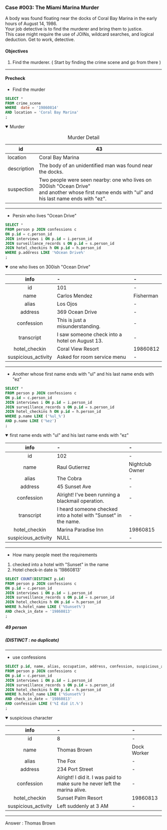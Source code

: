 ### Case #003: The Miami Marina Murder
A body was found floating near the docks of Coral Bay Marina in the early hours of August 14, 1986.  
Your job detective is to find the murderer and bring them to justice.   
This case might require the use of JOINs, wildcard searches, and logical deduction. Get to work, detective.  

#### Objectives
1. Find the murderer. ( Start by finding the crime scene and go from there )
---
#### Precheck
* Find the murder
```sql
SELECT *
FROM crime_scene
WHERE  date = '19860814'
AND location = 'Coral Bay Marina'
;
```

<details open><summary> Murder </summary>

  
<table>
  <caption> Murder Detail </caption>
  <thead>
    <tr>
      <th>id</th> <th>43</th>
    </tr>
  </thead>
  <tr>
    <td> location </td> <td>Coral Bay Marina</td>
  </tr>
  <tr>
    <td> description </td> <td>The body of an unidentified man was found near the docks. </td>
  </tr>
    <tr>
    <td> suspection </td> <td>Two people were seen nearby: one who lives on 300ish "Ocean Drive" </br> and another whose first name ends with "ul" and his last name ends with "ez".</td>
  </tr>
</table>
</details>

---
* Persin who lives "Ocean Drive"
```sql
SELECT *
FROM person p JOIN confessions c
ON p.id = c.person_id
JOIN interviews i ON p.id = i.person_id
JOIN surveillance_records s ON p.id = s.person_id
JOIN hotel_checkins h ON p.id = h.person_id
WHERE p.address LIKE '%Ocean Drive%'
;
```

<details open><summary>  one who lives on 300ish "Ocean Drive"   </summary>
    
| info | - | - |
|:-----------:|:------------|:------------|
| id       | 101        | -         |
| name    | Carlos Mendez      | Fisherman       |
| alias      | Los Ojos       | -         |
| address         | 369 Ocean Drive          | -           |
| confession       | This is just a misunderstanding.       | -       |
| transcript    | I saw someone check into a hotel on August 13.     | -      |
| hotel_checkin | Coral View Resort | 19860812 |
| suspicious_activity | Asked for room service menu | - |
</details>

---
* Another whose first name ends with "ul" and his last name ends with "ez"
```sql
SELECT *
FROM person p JOIN confessions c
ON p.id = c.person_id
JOIN interviews i ON p.id = i.person_id
JOIN surveillance_records s ON p.id = s.person_id
JOIN hotel_checkins h ON p.id = h.person_id
WHERE p.name LIKE ('%ul_%')
AND p.name LIKE ('%ez')
;
```
<details open><summary>  first name ends with "ul" and his last name ends with "ez"   </summary>
    
| info | - | - |
|:-----------:|:------------|:------------|
| id       | 102        | -         |
| name    | Raul Gutierrez      | 	Nightclub Owner     |
| alias      | The Cobra       | -         |
| address         | 45 Sunset Ave          | -           |
| confession       | Alright! I've been running a blackmail operation.       | -       |
| transcript    | 	I heard someone checked into a hotel with "Sunset" in the name.     | -      |
| hotel_checkin | Marina Paradise Inn | 19860815 |
| suspicious_activity | NULL | - |
</details>

---
* How many people meet the requirements
1. checked into a hotel with "Sunset" in the name
2. Hotel check-in date is '19860813'
```sql
SELECT COUNT(DISTINCT p.id)
FROM person p JOIN confessions c
ON p.id = c.person_id
JOIN interviews i ON p.id = i.person_id
JOIN surveillance_records s ON p.id = s.person_id
JOIN hotel_checkins h ON p.id = h.person_id
WHERE h.hotel_name LIKE ('%Sunset%')
AND check_in_date = '19860813'
;
```
##### 49 person
#####  (DISTINCT : no duplicate)
---
* use confessions
```sql
SELECT p.id, name, alias, occupation, address, confession, suspicious_activity, hotel_name
FROM person p JOIN confessions c
ON p.id = c.person_id
JOIN interviews i ON p.id = i.person_id
JOIN surveillance_records s ON p.id = s.person_id
JOIN hotel_checkins h ON p.id = h.person_id
WHERE h.hotel_name LIKE ('%Sunset%')
AND check_in_date = '19860813'
AND confession LIKE ('%I did it.%')
;
```
<details open><summary>  suspicious character   </summary>
    
| info | - | - |
|:-----------:|:------------|:------------|
| id       | 8        | -         |
| name    | Thomas Brown      | Dock Worker       |
| alias      | The Fox       | -         |
| address         | 234 Port Street          | -           |
| confession       | Alright! I did it. I was paid to make sure he never left the marina alive.       | -       |
| hotel_checkin | Sunset Palm Resort | 19860813 |
| suspicious_activity | Left suddenly at 3 AM | - |
</details>

---
Answer : 	Thomas Brown
